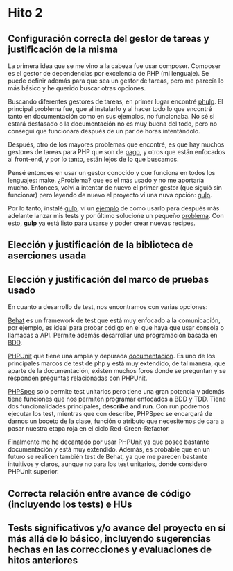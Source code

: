 # Hito 2

## Configuración correcta del gestor de tareas y justificación de la misma

La primera idea que se me vino a la cabeza fue usar composer. Composer es el gestor de dependencias por excelencia de PHP (mi lenguaje). Se puede definir además para que sea un gestor de tareas, pero me parecía lo más básico y he querido buscar otras opciones.

Buscando diferentes gestores de tareas, en primer lugar encontré [phulp](https://github.com/reisraff/phulp). El principal problema fue, que al instalarlo y al hacer todo lo que encontré tanto en documentación como en sus ejemplos, no funcionaba. No sé si estará desfasado o la documentación no es muy buena del todo, pero no conseguí que funcionara después de un par de horas intentándolo. 

Después, otro de los mayores problemas que encontré, es que hay muchos gestores de tareas para PHP que son de [pago](https://codecanyon.net/category/php-scripts?tags=task%20manager), y otros que están enfocados al front-end, y por lo tanto, están lejos de lo que buscamos.

Pensé entonces en usar un gestor conocido y que funciona en todos los lenguajes: make. ¿Problema? que es el más usado y no me aportaría mucho. Entonces, volví a intentar de nuevo el primer gestor (que siguió sin funcionar) pero leyendo de nuevo el proyecto vi una nuva opción: [gulp](https://gulpjs.com/docs/en/getting-started/quick-start).

Por lo tanto, instalé [gulp](https://gulpjs.com/docs/en/getting-started/quick-start), ví un [ejemplo](https://blog.zackad.dev/en/2017/12/23/using-gulp-to-automatically-run-phpunit-test-after-saving-file.html) de como usarlo para después más adelante lanzar mis tests  y por último soluciońe un pequeño [problema](https://stackoverflow.com/questions/36897877/gulp-error-the-following-tasks-did-not-complete-did-you-forget-to-signal-async). Con esto, **gulp** ya está listo para usarse y poder crear nuevas recipes.

## Elección y justificación de la biblioteca de aserciones usada

## Elección y justificación del marco de pruebas usado
En cuanto a desarrollo de test, nos encontramos con varias opciones:

[Behat](https://docs.behat.org/en/latest/) es un framework de test que está muy enfocado a la comunicación, por ejemplo, es ideal para probar código en el que haya que usar consola o llamadas a API. Permite además desarrollar una programación basada en [BDD](https://en.wikipedia.org/wiki/Behavior-driven_development).

[PHPUnit](https://phpunit.de/) que tiene una amplia y depurada [documentacion](https://phpunit.readthedocs.io/es/latest/). Es uno de los principales marcos de test de php y está muy extendido, de tal manera, que aparte de la documentación, existen muchos foros donde se preguntan y se responden preguntas relacionadas con PHPUnit.

[PHPSpec](http://www.phpspec.net/en/stable/) solo permite test unitarios pero tiene una gran potencia y además tiene funciones que nos permiten programar enfocados a BDD y TDD. Tiene dos funcionalidades principales, **describe** and **run**. Con run podremos ejecutar los test, mientras que con describe, PHPSpec se encargará de darnos un boceto de la clase, función o atributo que necesitemos de cara a pasar nuestra etapa roja en el ciclo Red-Green-Refactor. 

Finalmente me he decantado por usar PHPUnit ya que posee bastante documentación y está muy extendido. Además, es probable que en un futuro se realicen también test de Behat, ya que me parecen bastante intuitivos y claros, aunque no para los test unitarios, donde considero PHPUnit superior.

## Correcta relación entre avance de código (incluyendo los tests) e HUs

## Tests significativos y/o avance del proyecto en sí más allá de lo básico, incluyendo sugerencias hechas en las correcciones y evaluaciones de hitos anteriores




